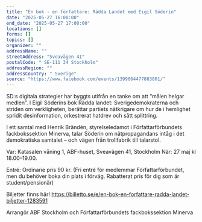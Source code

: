 ```yaml
---
title: "En bok - en författare: Rädda Landet med Eigil Söderin"
date: "2025-05-27 16:00:00"
end_date: "2025-05-27 17:00:00"
locations: []
forms: []
topics: []
organizer: ""
addressName: ""
streetAddress: "Sveavägen 41"
postalCode: " SE-111 34 Stockholm"
addressRegion: ""
addressCountry: " Sverige"
source: "https://www.facebook.com/events/1399064477883801/"
---
```

SD:s digitala strategier har byggts utifrån en tanke om att “målen helgar medlen”. I Eigil Söderins bok Rädda landet: Sverigedemokraterna och striden om verkligheten, berättar partiets nätkrigare om hur de i hemlighet spridit desinformation, orkestrerat hatdrev och sått splittring.

I ett samtal med Henrik Brändén, styrelseledamot i Författarförbundets fackbokssektion Minerva, talar Söderin om nätpropagandans intåg i det demokratiska samtalet – och vägen från trollfabrik till talarstol.

Var: Katasalen våning 1, ABF-huset, Sveavägen 41, Stockholm
När: 27 maj kl 18.00–19.00.

Entré: Ordinarie pris 90 kr. (Fri entré för medlemmar Författarförbundet, men du behöver boka din plats i förväg. Rabatterat pris för dig som är student/pensionär)

Biljetter finns här!
https://billetto.se/e/en-bok-en-forfattare-radda-landet-biljetter-1283591

Arrangör ABF Stockholm och Författarförbundets fackbokssektion Minerva